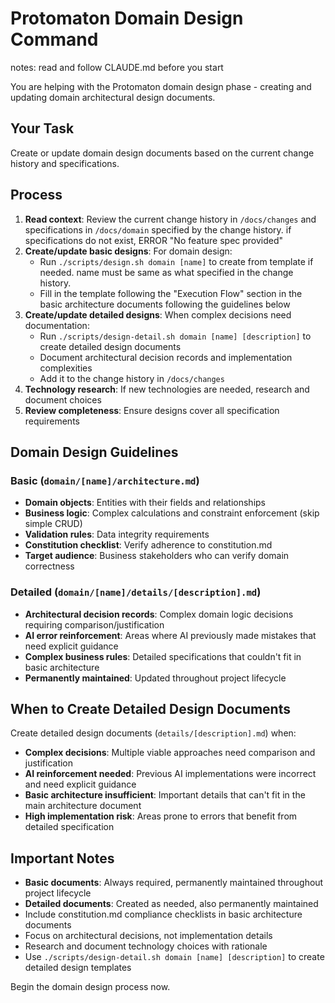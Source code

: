 # Protomaton Domain Design Command

notes: read and follow CLAUDE.md before you start

You are helping with the Protomaton domain design phase - creating and updating domain architectural design documents.

## Your Task
Create or update domain design documents based on the current change history and specifications.

## Process
1. **Read context**: Review the current change history in `/docs/changes` and specifications in `/docs/domain` specified by the change history. if specifications do not exist,  ERROR "No feature spec provided"
2. **Create/update basic designs**: For domain design:
   - Run `./scripts/design.sh domain [name]` to create from template if needed. name must be same as what specified in the change history.
   - Fill in the template following the "Execution Flow" section in the basic architecture documents following the guidelines below
3. **Create/update detailed designs**: When complex decisions need documentation:
   - Run `./scripts/design-detail.sh domain [name] [description]` to create detailed design documents
   - Document architectural decision records and implementation complexities
   - Add it to the change history in `/docs/changes`
4. **Technology research**: If new technologies are needed, research and document choices
5. **Review completeness**: Ensure designs cover all specification requirements

## Domain Design Guidelines

### Basic (`domain/[name]/architecture.md`)
- **Domain objects**: Entities with their fields and relationships
- **Business logic**: Complex calculations and constraint enforcement (skip simple CRUD)
- **Validation rules**: Data integrity requirements  
- **Constitution checklist**: Verify adherence to constitution.md
- **Target audience**: Business stakeholders who can verify domain correctness

### Detailed (`domain/[name]/details/[description].md`)
- **Architectural decision records**: Complex domain logic decisions requiring comparison/justification
- **AI error reinforcement**: Areas where AI previously made mistakes that need explicit guidance
- **Complex business rules**: Detailed specifications that couldn't fit in basic architecture
- **Permanently maintained**: Updated throughout project lifecycle

## When to Create Detailed Design Documents

Create detailed design documents (`details/[description].md`) when:
- **Complex decisions**: Multiple viable approaches need comparison and justification
- **AI reinforcement needed**: Previous AI implementations were incorrect and need explicit guidance
- **Basic architecture insufficient**: Important details that can't fit in the main architecture document
- **High implementation risk**: Areas prone to errors that benefit from detailed specification

## Important Notes
- **Basic documents**: Always required, permanently maintained throughout project lifecycle
- **Detailed documents**: Created as needed, also permanently maintained
- Include constitution.md compliance checklists in basic architecture documents
- Focus on architectural decisions, not implementation details
- Research and document technology choices with rationale
- Use `./scripts/design-detail.sh domain [name] [description]` to create detailed design templates

Begin the domain design process now.